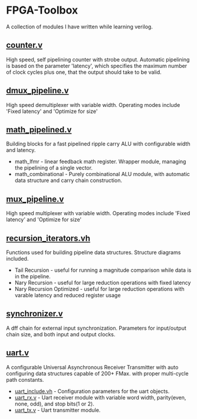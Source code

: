 # FPGA-Toolbox
A collection of modules I have written while learning verilog.

## [counter.v](counter.v)
High speed, self pipelining counter with strobe output. Automatic pipelining is based on the parameter 'latency', which specifies the maximum number of clock cycles plus one, that the output should take to be valid.

## [dmux_pipeline.v](dmux_pipeline.v)
High speed demultiplexer with variable width. Operating modes include 'Fixed latency' and 'Optimize for size'

## [math_pipelined.v](math_pipelined.v)
Building blocks for a fast pipelined ripple carry ALU with configurable width and latency.
* math_lfmr - linear feedback math register. Wrapper module, managing the pipelining of a single vector.
* math_combinational - Purely combinational ALU module, with automatic data structure and carry chain construction.

## [mux_pipeline.v](mux_pipeline.v)
High speed multiplexer with variable width. Operating modes include 'Fixed latency' and 'Optimize for size'

## [recursion_iterators.vh](recursion_iterators.vh)
Functions used for building pipeline data structures. Structure diagrams included.
* Tail Recursion - useful for running a magnitude comparison while data is in the pipeline.
* Nary Recursion - useful for large reduction operations with fixed latency
* Nary Recursion Optimized - useful for large reduction operations with varable latency and reduced register usage

## [synchronizer.v](synchronizer.v)
A dff chain for external input synchronization. Parameters for input/output chain size, and both input
and output clocks.

## [uart.v](uart.v)
A configurable Universal Asynchronous Receiver Transmitter with auto configuring data structures capable of 200+ FMax. with proper multi-cycle path constants.
* [uart_include.vh](uart_include.vh) - Configuration parameters for the uart objects.
* [uart_rx.v](uart_rx.v) - Uart receiver module with variable word width, parity(even, none, odd), and stop bits(1 or 2).
* [uart_tx.v](uart_tx.v) - Uart transmitter module.
